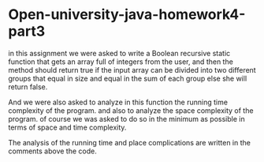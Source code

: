 # Open-university-java-homework4-part3
in this assignment we were asked to write a Boolean recursive static function that gets an array full of integers from the user, and then the method should return true if the input array can be divided into two different groups that equal in size and equal in the sum of each group else she will return false. 

And we were also asked to analyze in this function the running time complexity of the program. and also to analyze the space complexity of the program. of course we was asked to do so in the minimum as possible in terms of space and time complexity.

The analysis of the running time and place complications are written in the comments above the code.
